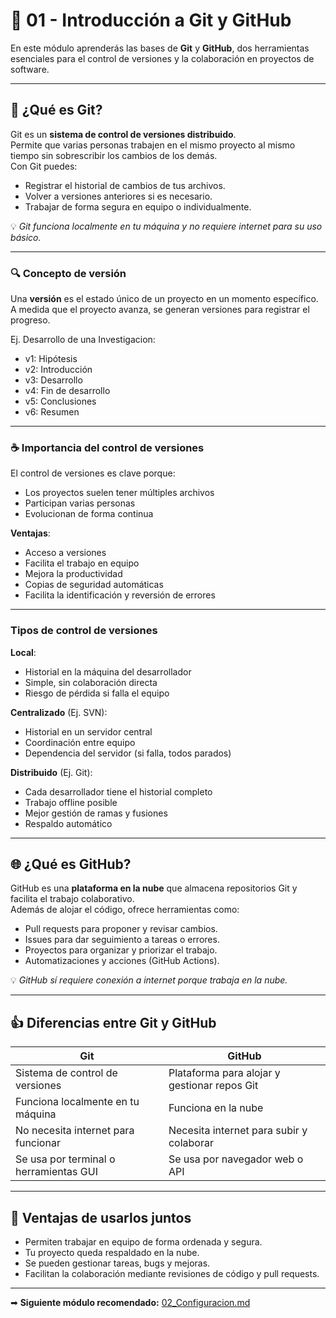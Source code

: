 # 📌 01 - Introducción a Git y GitHub

En este módulo aprenderás las bases de **Git** y **GitHub**, dos herramientas esenciales para el control de versiones y la colaboración en proyectos de software.

---

## 🚀 ¿Qué es Git?

Git es un **sistema de control de versiones distribuido**.  
Permite que varias personas trabajen en el mismo proyecto al mismo tiempo sin sobrescribir los cambios de los demás.  
Con Git puedes:

- Registrar el historial de cambios de tus archivos.
- Volver a versiones anteriores si es necesario.
- Trabajar de forma segura en equipo o individualmente.

💡 *Git funciona localmente en tu máquina y no requiere internet para su uso básico.*

---
### 🔍 Concepto de versión

Una **versión** es el estado único de un proyecto en un momento específico. A medida que el proyecto avanza, se generan versiones para registrar el progreso.


Ej. Desarrollo de una Investigacion:
* v1: Hipótesis
* v2: Introducción
* v3: Desarrollo
* v4: Fin de desarrollo
* v5: Conclusiones
* v6: Resumen

---

### :coffee: Importancia del control de versiones

El control de versiones es clave porque:

* Los proyectos suelen tener múltiples archivos
* Participan varias personas
* Evolucionan de forma continua 

**Ventajas**:
- Acceso a versiones 
- Facilita el trabajo en equipo
- Mejora la productividad
- Copias de seguridad automáticas
- Facilita la identificación y reversión de errores

---

### Tipos de control de versiones

**Local**:

* Historial en la máquina del desarrollador
* Simple, sin colaboración directa
* Riesgo de pérdida si falla el equipo

**Centralizado** (Ej. SVN):

* Historial en un servidor central
* Coordinación entre equipo
* Dependencia del servidor (si falla, todos parados)

**Distribuido** (Ej. Git):

* Cada desarrollador tiene el historial completo
* Trabajo offline posible
* Mejor gestión de ramas y fusiones
* Respaldo automático

---

## 🌐 ¿Qué es GitHub?

GitHub es una **plataforma en la nube** que almacena repositorios Git y facilita el trabajo colaborativo.  
Además de alojar el código, ofrece herramientas como:

- Pull requests para proponer y revisar cambios.
- Issues para dar seguimiento a tareas o errores.
- Proyectos para organizar y priorizar el trabajo.
- Automatizaciones y acciones (GitHub Actions).

💡 *GitHub sí requiere conexión a internet porque trabaja en la nube.*

---

## :+1: Diferencias entre Git y GitHub

| Git | GitHub |
|------|--------|
| Sistema de control de versiones | Plataforma para alojar y gestionar repos Git |
| Funciona localmente en tu máquina | Funciona en la nube |
| No necesita internet para funcionar | Necesita internet para subir y colaborar |
| Se usa por terminal o herramientas GUI | Se usa por navegador web o API |

---

## 🤝 Ventajas de usarlos juntos

- Permiten trabajar en equipo de forma ordenada y segura.
- Tu proyecto queda respaldado en la nube.
- Se pueden gestionar tareas, bugs y mejoras.
- Facilitan la colaboración mediante revisiones de código y pull requests.

---

➡ **Siguiente módulo recomendado:** [02_Configuracion.md](02_Configuracion.md)
